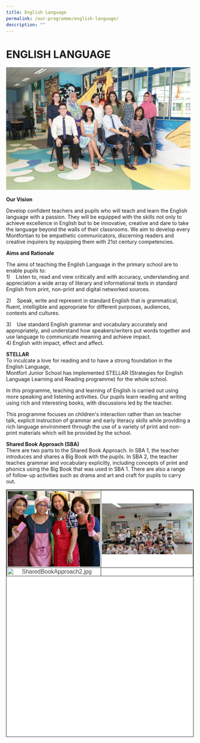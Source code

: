 ```yaml
---
title: English Language
permalink: /our-programme/english-language/
description: ""
---
```

# **ENGLISH LANGUAGE**

![](/images/English%20Language%20Department.jpg)

**Our Vision**

Develop confident teachers and pupils who will teach and learn the English language with a passion. They will be equipped with the skills not only to achieve excellence in English but to be innovative, creative and dare to take the language beyond the walls of their classrooms. We aim to develop every Montfortian to be empathetic communicators, discerning readers and creative inquirers by equipping them with 21st century competencies.  
  
**Aims and Rationale**  

The aims of teaching the English Language in the primary school are to enable pupils to:  
1)&nbsp;&nbsp;&nbsp; Listen to, read and view critically and with accuracy, understanding and appreciation a wide array of literary and informational texts in standard English from print, non-print and digital networked sources.&nbsp;  
  
2)&nbsp;&nbsp;&nbsp; Speak, write and represent in standard English that is grammatical, fluent, intelligible and appropriate for different purposes, audiences, contexts and cultures. &nbsp;  
  
3)&nbsp;&nbsp;&nbsp; Use standard English grammar and vocabulary accurately and appropriately, and understand how speakers/writers put words together and use language to communicate meaning and achieve impact.  
4) English with impact, effect and affect.  

**STELLAR**  
To inculcate a love for reading and to have a strong foundation in the English Language,  
Montfort Junior School has implemented STELLAR (Strategies for English Language Learning and Reading programme)&nbsp;for the whole school.  
  
In this programme, teaching and learning of English is carried out using more speaking and listening activities.&nbsp;Our pupils learn reading and writing using rich and interesting books, with discussions led by the teacher.  
  
This programme focuses on children's interaction rather than on teacher talk, explicit instruction of grammar and early&nbsp;literacy skills while providing a rich language environment through the use of a variety of print and non-print materials&nbsp;which will be provided by the school.  


**Shared Book Approach (SBA)**     
There are two parts to the Shared Book Approach. In SBA 1, the teacher introduces and shares a Big Book with the pupils.&nbsp;In SBA 2, the teacher teaches grammar and vocabulary explicitly, including concepts of print and phonics using the&nbsp;Big Book that was used in SBA 1. There are also a range of follow-up activities such as drama and art and craft for pupils to carry out.

<table style="margin: auto; outline: 0px; padding: 0px; clear: both; border: 1px solid rgb(42, 42, 42); border-spacing: 1px; border-collapse: collapse; color: rgb(68, 68, 68); font-family: &quot;Signika Negative&quot;, sans-serif; font-size: 16px; font-style: normal; font-variant-ligatures: normal; font-variant-caps: normal; font-weight: 400; letter-spacing: normal; orphans: 2; text-align: left; text-transform: none; white-space: normal; widows: 2; word-spacing: 0px; -webkit-text-stroke-width: 0px; background-color: rgb(255, 255, 255); text-decoration-thickness: initial; text-decoration-style: initial; text-decoration-color: initial; width: 513px; height: 677px;" class="ive_eobj_center iveo_table ives_tab_dark"><tbody style="margin: 0px; outline: 0px; padding: 0px;"><tr style="margin: 0px; outline: 0px; padding: 0px;"><td style="margin: 0px; outline: 0px; padding: 2px; text-align: center; border: 1px solid rgb(42, 42, 42); width: 255px;"><img style="margin: 0px 10px 0px 0px; outline: 0px; padding: 0px; border: none; max-width: 100%; float: left;" class="ive_eobj_left" alt="Shared Book Approach.jpg" width="100%" src="/images/Shared%20Book%20Approach.jpg"><br style="margin: 0px; outline: 0px; padding: 0px;"></td><td style="margin: 0px; outline: 0px; padding: 2px; text-align: center; border: 1px solid rgb(42, 42, 42); width: 257px;"><img style="margin: 0px 10px 0px 0px; outline: 0px; padding: 0px; border: none; max-width: 100%; float: left;" class="ive_eobj_left" alt="SharedBookApproach1.jpg" width="100%" src="/images/SharedBookApproach1.jpg"><br style="margin: 0px; outline: 0px; padding: 0px;"></td></tr><tr style="margin: 0px; outline: 0px; padding: 0px;"><td style="margin: 0px; outline: 0px; padding: 2px; text-align: center; border: 1px solid rgb(42, 42, 42);"><img style="margin: 0px 10px 0px 0px; outline: 0px; padding: 0px; border: none; max-width: 100%; float: left;" class="ive_eobj_left" alt="SharedBookApproach2.jpg" width="100%" src="/images/SharedBookApproach2.jpg"><br style="margin: 0px; outline: 0px; padding: 0px;"></td><td style="margin: 0px; outline: 0px; padding: 2px; text-align: center; border: 1px solid rgb(42, 42, 42);">&nbsp;</td></tr></tbody></table>
